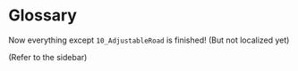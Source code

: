 # Glossary

Now everything except `10_AdjustableRoad` is finished!
(But not localized yet)

(Refer to the sidebar)
